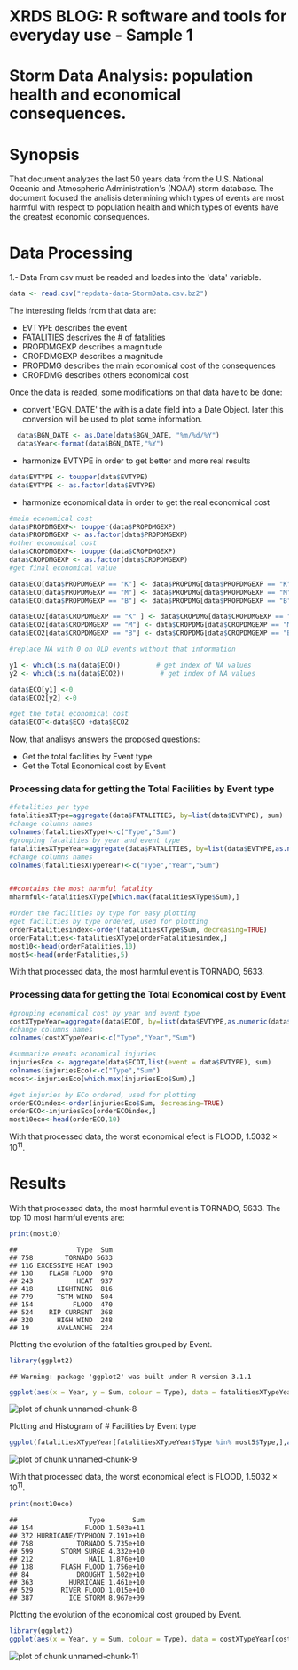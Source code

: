 # XRDS BLOG: R software and tools for everyday use - Sample 1

Storm Data Analysis: population health and economical consequences.
==============================================================================

# Synopsis

That document analyzes the last 50 years data from the U.S. National Oceanic and Atmospheric Administration's (NOAA) storm database.
The document focused the analisis determining which types of events  are most harmful with respect to population health and which types of events have the greatest economic consequences.


# Data Processing

1.- Data From csv must be readed and loades into the 'data' variable. 

```r
data <- read.csv("repdata-data-StormData.csv.bz2")
```
The interesting fields from that data are:
* EVTYPE describes the event
* FATALITIES  descrives the # of fatalities
* PROPDMGEXP  describes a magnitude
* CROPDMGEXP  describes a magnitude
* PROPDMG   describes the main economical cost of the consequences
* CROPDMG   describes others economical cost


Once the data is readed, some modifications on that data have to be done:
* convert 'BGN_DATE' the with is a date field into a Date Object. later this conversion will be used to plot some information. 


```r
  data$BGN_DATE <- as.Date(data$BGN_DATE, "%m/%d/%Y")
  data$Year<-format(data$BGN_DATE,"%Y")
```
* harmonize EVTYPE in order to get better and more real results

```r
data$EVTYPE <- toupper(data$EVTYPE)
data$EVTYPE <- as.factor(data$EVTYPE)
```
* harmonize economical data in order to get the real economical cost

```r
#main economical cost
data$PROPDMGEXP<- toupper(data$PROPDMGEXP)
data$PROPDMGEXP <- as.factor(data$PROPDMGEXP)
#other economical cost
data$CROPDMGEXP<- toupper(data$CROPDMGEXP)
data$CROPDMGEXP <- as.factor(data$CROPDMGEXP)
#get final economical value

data$ECO[data$PROPDMGEXP == "K"] <- data$PROPDMG[data$PROPDMGEXP == "K"] * 1000
data$ECO[data$PROPDMGEXP == "M"] <- data$PROPDMG[data$PROPDMGEXP == "M"] * 1000000
data$ECO[data$PROPDMGEXP == "B"] <- data$PROPDMG[data$PROPDMGEXP == "B"] * 1000000000

data$ECO2[data$CROPDMGEXP == "K" ] <- data$CROPDMG[data$CROPDMGEXP == "K"] * 1000
data$ECO2[data$CROPDMGEXP == "M"] <- data$CROPDMG[data$CROPDMGEXP == "M"] * 1000000
data$ECO2[data$CROPDMGEXP == "B"] <- data$CROPDMG[data$CROPDMGEXP == "B"] * 1000000000

#replace NA with 0 on OLD events without that information

y1 <- which(is.na(data$ECO))         # get index of NA values
y2 <- which(is.na(data$ECO2))         # get index of NA values

data$ECO[y1] <-0
data$ECO2[y2] <-0

#get the total economical cost
data$ECOT<-data$ECO +data$ECO2
```

Now, that analisys answers the proposed questions:
* Get the total facilities by Event type
* Get the Total Economical cost by Event

### Processing data for getting the Total Facilities by Event type


```r
#fatalities per type
fatalitiesXType=aggregate(data$FATALITIES, by=list(data$EVTYPE), sum)
#change columns names
colnames(fatalitiesXType)<-c("Type","Sum")
#grouping fatalities by year and event type
fatalitiesXTypeYear=aggregate(data$FATALITIES, by=list(data$EVTYPE,as.numeric(data$Year)), sum)
#change columns names
colnames(fatalitiesXTypeYear)<-c("Type","Year","Sum")


##contains the most harmful fatality
mharmful<-fatalitiesXType[which.max(fatalitiesXType$Sum),]

#Order the facilities by type for easy plotting
#get facilities by type ordered, used for plotting
orderFatalitiesindex<-order(fatalitiesXType$Sum, decreasing=TRUE)
orderFatalities<-fatalitiesXType[orderFatalitiesindex,]
most10<-head(orderFatalities,10)
most5<-head(orderFatalities,5)
```

With that processed data, the most harmful event is TORNADO, 5633.  

### Processing data for getting the Total Economical cost by Event



```r
#grouping economical cost by year and event type
costXTypeYear=aggregate(data$ECOT, by=list(data$EVTYPE,as.numeric(data$Year)), sum)
#change columns names
colnames(costXTypeYear)<-c("Type","Year","Sum")

#summarize events economical injuries
injuriesEco <- aggregate(data$ECOT,list(event = data$EVTYPE), sum)
colnames(injuriesEco)<-c("Type","Sum")
mcost<-injuriesEco[which.max(injuriesEco$Sum),]

#get injuries by ECo ordered, used for plotting
orderECOindex<-order(injuriesEco$Sum, decreasing=TRUE)
orderECO<-injuriesEco[orderECOindex,]
most10eco<-head(orderECO,10)
```

With that processed data, the worst economical efect is FLOOD, 1.5032 &times; 10<sup>11</sup>.


# Results


With that processed data, the most harmful event is TORNADO, 5633. 
The top 10 most harmful events are:

```r
print(most10)
```

```
##               Type  Sum
## 758        TORNADO 5633
## 116 EXCESSIVE HEAT 1903
## 138    FLASH FLOOD  978
## 243           HEAT  937
## 418      LIGHTNING  816
## 779      TSTM WIND  504
## 154          FLOOD  470
## 524    RIP CURRENT  368
## 320      HIGH WIND  248
## 19       AVALANCHE  224
```

Plotting the evolution of the fatalities grouped by Event.

```r
library(ggplot2)
```

```
## Warning: package 'ggplot2' was built under R version 3.1.1
```

```r
ggplot(aes(x = Year, y = Sum, colour = Type), data = fatalitiesXTypeYear[fatalitiesXTypeYear$Type %in% most10$Type,]) + geom_line() + scale_y_continuous(name = "# Fatalities") +ggtitle(" # Fatalities grouped by Event/Year")
```

![plot of chunk unnamed-chunk-8](figure/unnamed-chunk-8.png) 

Plotting and Histogram of # Facilities by Event type

```r
ggplot(fatalitiesXTypeYear[fatalitiesXTypeYear$Type %in% most5$Type,],aes(x=Type,y=Sum)) + geom_bar(stat="identity")+xlab("Event Type") + ylab("# Fatalities") +ggtitle(" # Facilities by Event type")
```

![plot of chunk unnamed-chunk-9](figure/unnamed-chunk-9.png) 

With that processed data, the worst economical efect is FLOOD, 1.5032 &times; 10<sup>11</sup>.

```r
print(most10eco)
```

```
##                  Type       Sum
## 154             FLOOD 1.503e+11
## 372 HURRICANE/TYPHOON 7.191e+10
## 758           TORNADO 5.735e+10
## 599       STORM SURGE 4.332e+10
## 212              HAIL 1.876e+10
## 138       FLASH FLOOD 1.756e+10
## 84            DROUGHT 1.502e+10
## 363         HURRICANE 1.461e+10
## 529       RIVER FLOOD 1.015e+10
## 387         ICE STORM 8.967e+09
```
Plotting the evolution of the economical cost grouped by Event.

```r
library(ggplot2)
ggplot(aes(x = Year, y = Sum, colour = Type), data = costXTypeYear[costXTypeYear$Type %in% most10eco$Type,]) + geom_line() + scale_y_continuous(name = "$ Cost") +ggtitle(" # Economical Cost grouped by Event/Year")
```

![plot of chunk unnamed-chunk-11](figure/unnamed-chunk-11.png) 
